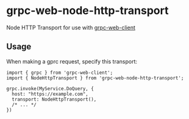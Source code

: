 # grpc-web-node-http-transport
Node HTTP Transport for use with [grpc-web-client](https://github.com/improbable-eng/grpc-web)

## Usage
When making a gprc request, specify this transport:

```
import { grpc } from 'grpc-web-client';
import { NodeHttpTransport } from 'grpc-web-node-http-transport';

grpc.invoke(MyService.DoQuery, {
  host: "https://example.com",
  transport: NodeHttpTransport(),
  /* ... */
})
```
